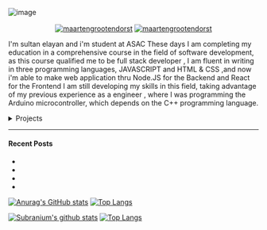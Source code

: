 ![image](https://www.bypeople.com/wp-content/uploads/2019/04/fullstack-javaScript-courses-featured.png)

<p align="center">
<!-- <a href="https://medium.com/@maartengrootendorst" target="blank"><img align="center" src="https://img.shields.io/badge/-medium-7CB342?style=for-the-badge&labelColor=7CB342&logo=Medium&link=https://medium.com/@maartengrootendorst" alt="maartengrootendorst"/></a> -->
<a href="https://www.linkedin.com/in/sultan-elayan-77702591/" target="blank"><img align="center" src="https://img.shields.io/badge/-LinkedIn-039BE5?style=for-the-badge&logo=Linkedin&logoColor=white&link=https://www.linkedin.com/in/mgrootendorst/" alt="maartengrootendorst"/></a>
<a href="https://twitter.com/SultanOlian" target="blank"><img align="center" src="https://img.shields.io/badge/-Twitter-A7C0FF?style=for-the-badge&logo=Twitter&logoColor=white&link=https://twitter.com/maartengr" alt="maartengrootendorst"/></a>

</p>

I'm sultan elayan and i'm student at ASAC These days I am completing my education in a comprehensive course in the field of software development, as this course qualified me to be full stack developer , I am fluent in writing in three programming languages, JAVASCRIPT and HTML & CSS ,and now i'm able to make web application thru Node.JS for the Backend and React for the Frontend I am still developing my skills in this field, taking advantage of my previous experience as a engineer , where I was programming the Arduino microcontroller, which depends on the C++ programming language.
<details>
<summary>Projects</summary>
  
  <!---
  | Command | Description |
| --- | --- |
| [Vectors of Locally Aggregated Concepts](https://github.com/MaartenGr/VLAC) | <img src="https://img.shields.io/badge/-NLP-red"> <img src="https://img.shields.io/badge/-Python-blue">|
| ... | ... |
  --->
  
| Project | Tags |
| --- | --- |


</details>  

----

#### Recent Posts
<!-- BLOG-POST-LIST:START -->
- []()
- []()
- []()
- []()
<!-- BLOG-POST-LIST:END -->



<!--

<img src="https://github-readme-stats.vercel.app/api?username=maartengr&show_icons=true" alt=maartengr />
<p align="left"> <img src="https://komarev.com/ghpvc/?username=maartengr" alt="maartengr" /> </p>

-->
[![Anurag's GitHub stats](https://github-readme-stats.vercel.app/api?username=sultan-elayan)](https://github.com/anuraghazra/github-readme-stats)
[![Top Langs](https://github-readme-stats.vercel.app/api/top-langs/?username=sultan-elayan&layout=compact)](https://github.com/anuraghazra/github-readme-stats)


[![Subranium's github stats](https://github-readme-stats.vercel.app/api?username=SuperSupeng&show_icons=true&theme=merko)](https://github.com/anuraghazra/github-readme-stats) [![Top Langs](https://github-readme-stats.vercel.app/api/top-langs/?username=SuperSupeng&layout=compact&theme=merko)](https://github.com/anuraghazra/github-readme-stats)



